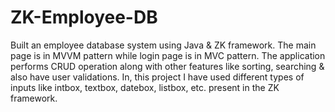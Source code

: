 # ZK-Employee-DB
Built an employee database system using Java &amp; ZK framework. The main page is in MVVM pattern while login page is in MVC pattern. The application performs CRUD operation along with other features like sorting, searching &amp; also have user validations. In, this project I have used different types of inputs like intbox, textbox, datebox, listbox, etc. present in the ZK framework.

